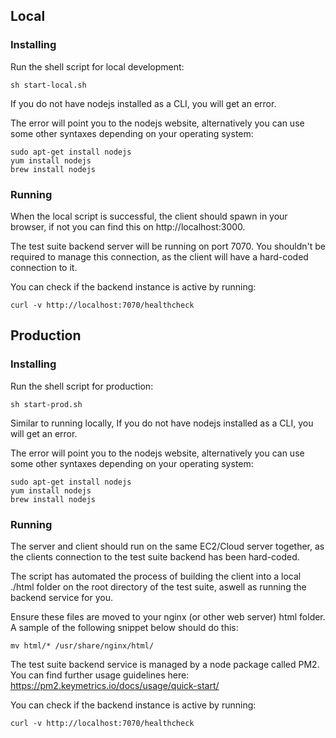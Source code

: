 ## Local

### Installing

Run the shell script for local development:

```shell
sh start-local.sh
```


If you do not have nodejs installed as a CLI, you will get an error.

The error will point you to the nodejs website, alternatively you can use
some other syntaxes depending on your operating system:

```shell
sudo apt-get install nodejs
yum install nodejs
brew install nodejs
```

### Running

When the local script is successful, the client should spawn in your browser, if not you can find this on http://localhost:3000.

The test suite backend server will be running on port 7070. You shouldn't be required to manage this connection, as the client will have a hard-coded connection to it.

You can check if the backend instance is active by running:

```shell
curl -v http://localhost:7070/healthcheck
```

## Production

### Installing

Run the shell script for production:

```shell
sh start-prod.sh
```

Similar to running locally, If you do not have nodejs installed as a CLI, you will get an error.

The error will point you to the nodejs website, alternatively you can use
some other syntaxes depending on your operating system:

```shell
sudo apt-get install nodejs
yum install nodejs
brew install nodejs
```

### Running

The server and client should run on the same EC2/Cloud server together, as the clients connection to the test suite backend has been hard-coded.

The script has automated the process of building the client into a local ./html folder on the root directory of the test suite, aswell as running the backend service for you.

Ensure these files are moved to your nginx (or other web server) html folder. A sample of the following snippet below should do this:

```shell
mv html/* /usr/share/nginx/html/
```

The test suite backend service is managed by a node package called PM2. You can find further usage guidelines here:
https://pm2.keymetrics.io/docs/usage/quick-start/

You can check if the backend instance is active by running:

```shell
curl -v http://localhost:7070/healthcheck
```